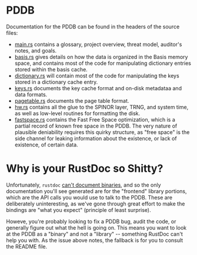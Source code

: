 # PDDB

Documentation for the PDDB can be found in the headers of the source files:

- [main.rs](src/main.rs) contains a glossary, project overview, threat model, auditor's notes, and goals.
- [basis.rs](src/backend/basis.rs) gives details on how the data is organized in
the Basis memory space, and contains most of the code for manipulating dictionary
entries stored within the basis cache.
- [dictionary.rs](src/backend/dictionary.rs) will contain most of the code for
manipulating the keys stored in a dictionary cache entry.
- [keys.rs](src/backend/keys.rs) documents the key cache format and on-disk metadataa and data formats.
- [pagetable.rs](src/backend/pagetable.rs) documents the page table format.
- [hw.rs](src/backend/hw.rs) contains all the glue to the SPINOR layer, TRNG, and system time, as well as low-level
routines for formatting the disk.
- [fastspace.rs](src/backend/fastspace.rs) contains the Fast Free Space optimization, which
is a partial record of known free space in the PDDB. The very nature of plausible deniability
requires this quirky structure, as "free space" is the side channel for leaking information about
the existence, or lack of existence, of certain data.

# Why is your RustDoc so Shitty?

Unfortunately, `rustdoc` [can't document binaries](https://github.com/rust-lang/docs.rs/issues/238),
and so the only documentation you'll see generated are for the "frontend" library
portions, which are the API calls you would use to talk to the PDDB. These are
deliberately uninteresting, as we've gone through great effort to make
the bindings are "what you expect" (principle of least surprise).

Howeve, you're probably looking to fix a PDDB bug, audit
the code, or generally figure out what the hell is going on. This means you want
to look at the PDDB as a "binary" and not a "library" -- something RustDoc can't
help you with. As the issue above notes, the fallback is for you to consult the README
file.
